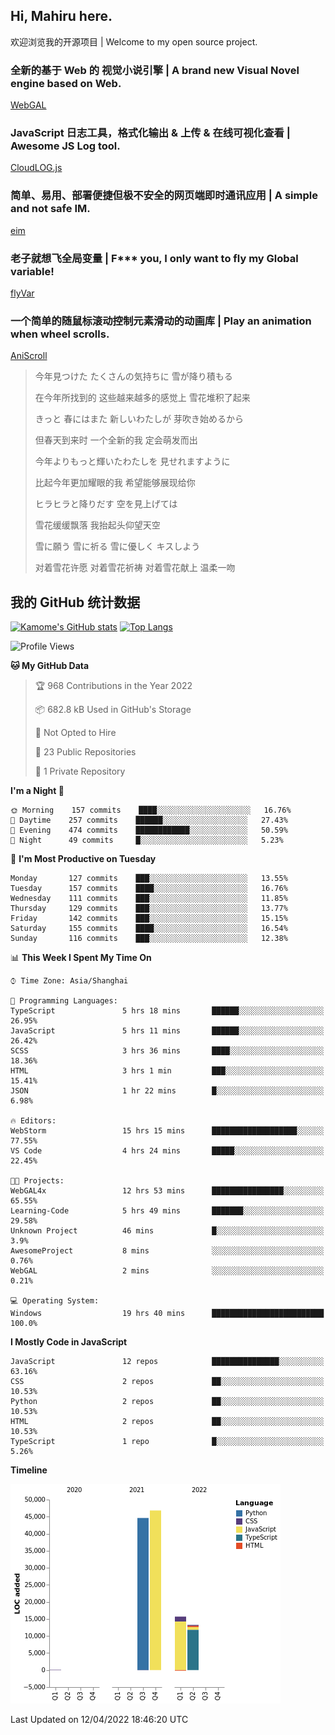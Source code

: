 ## Hi, Mahiru here.

欢迎浏览我的开源项目 | Welcome to my open source project.

### 全新的基于 Web 的 视觉小说引擎 | A brand new Visual Novel engine based on Web.

[WebGAL](https://github.com/MakinoharaShoko/WebGAL)

### JavaScript 日志工具，格式化输出 & 上传 & 在线可视化查看 | Awesome JS Log tool.

[CloudLOG.js](https://github.com/MakinoharaShoko/CloudLog.JS)

### 简单、易用、部署便捷但极不安全的网页端即时通讯应用 | A simple and not safe IM.

[eim](https://github.com/MakinoharaShoko/eim)

### 老子就想飞全局变量 | F*** you, I only want to fly my Global variable!

[flyVar](https://github.com/MakinoharaShoko/flyVar)

### 一个简单的随鼠标滚动控制元素滑动的动画库 | Play an animation when wheel scrolls.

[AniScroll](https://github.com/MakinoharaShoko/AniScroll)

> 今年見つけた たくさんの気持ちに 雪が降り積もる  
> 
> 在今年所找到的 这些越来越多的感觉上 雪花堆积了起来  
> 
> きっと 春にはまた 新しいわたしが 芽吹き始めるから  
> 
> 但春天到来时 一个全新的我 定会萌发而出  
> 
> 今年よりもっと輝いたわたしを 見せれますように  
> 
> 比起今年更加耀眼的我 希望能够展现给你  
> 
> ヒラヒラと降りだす 空を見上げては  
> 
> 雪花缓缓飘落 我抬起头仰望天空  
> 
> 雪に願う 雪に祈る 雪に優しく キスしよう  
> 
> 对着雪花许愿 对着雪花祈祷 对着雪花献上 温柔一吻

## 我的 GitHub 统计数据

[![Kamome's GitHub stats](https://github-readme-stats.vercel.app/api?username=MakinoharaShoko)](https://github.com/anuraghazra/github-readme-stats)
[![Top Langs](https://github-readme-stats.vercel.app/api/top-langs/?username=MakinoharaShoko&layout=compact)](https://github.com/anuraghazra/github-readme-stats)

<!--
**MakinoharaShoko/MakinoharaShoko** is a ✨ _special_ ✨ repository because its `README.md` (this file) appears on your GitHub profile.

Here are some ideas to get you started:

- 🔭 I’m currently working on ...
- 🌱 I’m currently learning ...
- 👯 I’m looking to collaborate on ...
- 🤔 I’m looking for help with ...
- 💬 Ask me about ...
- 📫 How to reach me: ...
- 😄 Pronouns: ...
- ⚡ Fun fact: ...
-->

<!--START_SECTION:waka-->
![Profile Views](http://img.shields.io/badge/Profile%20Views-0-blue)

**🐱 My GitHub Data** 

> 🏆 968 Contributions in the Year 2022
 > 
> 📦 682.8 kB Used in GitHub's Storage 
 > 
> 🚫 Not Opted to Hire
 > 
> 📜 23 Public Repositories 
 > 
> 🔑 1 Private Repository 
 > 
**I'm a Night 🦉** 

```text
🌞 Morning    157 commits    ████░░░░░░░░░░░░░░░░░░░░░   16.76% 
🌆 Daytime    257 commits    ██████░░░░░░░░░░░░░░░░░░░   27.43% 
🌃 Evening    474 commits    ████████████░░░░░░░░░░░░░   50.59% 
🌙 Night      49 commits     █░░░░░░░░░░░░░░░░░░░░░░░░   5.23%

```
📅 **I'm Most Productive on Tuesday** 

```text
Monday       127 commits    ███░░░░░░░░░░░░░░░░░░░░░░   13.55% 
Tuesday      157 commits    ████░░░░░░░░░░░░░░░░░░░░░   16.76% 
Wednesday    111 commits    ███░░░░░░░░░░░░░░░░░░░░░░   11.85% 
Thursday     129 commits    ███░░░░░░░░░░░░░░░░░░░░░░   13.77% 
Friday       142 commits    ███░░░░░░░░░░░░░░░░░░░░░░   15.15% 
Saturday     155 commits    ████░░░░░░░░░░░░░░░░░░░░░   16.54% 
Sunday       116 commits    ███░░░░░░░░░░░░░░░░░░░░░░   12.38%

```


📊 **This Week I Spent My Time On** 

```text
⌚︎ Time Zone: Asia/Shanghai

💬 Programming Languages: 
TypeScript               5 hrs 18 mins       ██████░░░░░░░░░░░░░░░░░░░   26.95% 
JavaScript               5 hrs 11 mins       ██████░░░░░░░░░░░░░░░░░░░   26.42% 
SCSS                     3 hrs 36 mins       ████░░░░░░░░░░░░░░░░░░░░░   18.36% 
HTML                     3 hrs 1 min         ███░░░░░░░░░░░░░░░░░░░░░░   15.41% 
JSON                     1 hr 22 mins        █░░░░░░░░░░░░░░░░░░░░░░░░   6.98%

🔥 Editors: 
WebStorm                 15 hrs 15 mins      ███████████████████░░░░░░   77.55% 
VS Code                  4 hrs 24 mins       █████░░░░░░░░░░░░░░░░░░░░   22.45%

🐱‍💻 Projects: 
WebGAL4x                 12 hrs 53 mins      ████████████████░░░░░░░░░   65.55% 
Learning-Code            5 hrs 49 mins       ███████░░░░░░░░░░░░░░░░░░   29.58% 
Unknown Project          46 mins             █░░░░░░░░░░░░░░░░░░░░░░░░   3.9% 
AwesomeProject           8 mins              ░░░░░░░░░░░░░░░░░░░░░░░░░   0.76% 
WebGAL                   2 mins              ░░░░░░░░░░░░░░░░░░░░░░░░░   0.21%

💻 Operating System: 
Windows                  19 hrs 40 mins      █████████████████████████   100.0%

```

**I Mostly Code in JavaScript** 

```text
JavaScript               12 repos            ███████████████░░░░░░░░░░   63.16% 
CSS                      2 repos             ██░░░░░░░░░░░░░░░░░░░░░░░   10.53% 
Python                   2 repos             ██░░░░░░░░░░░░░░░░░░░░░░░   10.53% 
HTML                     2 repos             ██░░░░░░░░░░░░░░░░░░░░░░░   10.53% 
TypeScript               1 repo              █░░░░░░░░░░░░░░░░░░░░░░░░   5.26%

```


**Timeline**

![Chart not found](https://raw.githubusercontent.com/MakinoharaShoko/MakinoharaShoko/main/charts/bar_graph.png) 


 Last Updated on 12/04/2022 18:46:20 UTC
<!--END_SECTION:waka-->
